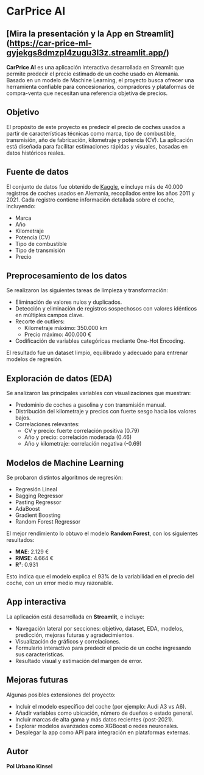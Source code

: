# CarPrice AI

## [Mira la presentación y la App en Streamlit] (https://car-price-ml-gyjekgs8dmzpl4zugu3l3z.streamlit.app/)

**CarPrice AI** es una aplicación interactiva desarrollada en Streamlit que permite predecir el precio estimado de un coche usado en Alemania. Basado en un modelo de Machine Learning, el proyecto busca ofrecer una herramienta confiable para concesionarios, compradores y plataformas de compra-venta que necesitan una referencia objetiva de precios.

## Objetivo

El propósito de este proyecto es predecir el precio de coches usados a partir de características técnicas como marca, tipo de combustible, transmisión, año de fabricación, kilometraje y potencia (CV). La aplicación está diseñada para facilitar estimaciones rápidas y visuales, basadas en datos históricos reales.

## Fuente de datos

El conjunto de datos fue obtenido de [Kaggle](https://www.kaggle.com/datasets/ander289386/cars-germany), e incluye más de 40.000 registros de coches usados en Alemania, recopilados entre los años 2011 y 2021. Cada registro contiene información detallada sobre el coche, incluyendo:

- Marca
- Año
- Kilometraje
- Potencia (CV)
- Tipo de combustible
- Tipo de transmisión
- Precio

## Preprocesamiento de los datos

Se realizaron las siguientes tareas de limpieza y transformación:

- Eliminación de valores nulos y duplicados.
- Detección y eliminación de registros sospechosos con valores idénticos en múltiples campos clave.
- Recorte de outliers:
  - Kilometraje máximo: 350.000 km
  - Precio máximo: 400.000 €
- Codificación de variables categóricas mediante One-Hot Encoding.

El resultado fue un dataset limpio, equilibrado y adecuado para entrenar modelos de regresión.

## Exploración de datos (EDA)

Se analizaron las principales variables con visualizaciones que muestran:

- Predominio de coches a gasolina y con transmisión manual.
- Distribución del kilometraje y precios con fuerte sesgo hacia los valores bajos.
- Correlaciones relevantes:
  - CV y precio: fuerte correlación positiva (0.79)
  - Año y precio: correlación moderada (0.46)
  - Año y kilometraje: correlación negativa (-0.69)

## Modelos de Machine Learning

Se probaron distintos algoritmos de regresión:

- Regresión Lineal
- Bagging Regressor
- Pasting Regressor
- AdaBoost
- Gradient Boosting
- Random Forest Regressor

El mejor rendimiento lo obtuvo el modelo **Random Forest**, con los siguientes resultados:

- **MAE**: 2.129 €
- **RMSE**: 4.664 €
- **R²**: 0.931

Esto indica que el modelo explica el 93% de la variabilidad en el precio del coche, con un error medio muy razonable.

## App interactiva

La aplicación está desarrollada en **Streamlit**, e incluye:

- Navegación lateral por secciones: objetivo, dataset, EDA, modelos, predicción, mejoras futuras y agradecimientos.
- Visualización de gráficos y correlaciones.
- Formulario interactivo para predecir el precio de un coche ingresando sus características.
- Resultado visual y estimación del margen de error.

## Mejoras futuras

Algunas posibles extensiones del proyecto:

- Incluir el modelo específico del coche (por ejemplo: Audi A3 vs A6).
- Añadir variables como ubicación, número de dueños o estado general.
- Incluir marcas de alta gama y más datos recientes (post-2021).
- Explorar modelos avanzados como XGBoost o redes neuronales.
- Desplegar la app como API para integración en plataformas externas.

## Autor


**Pol Urbano Kinsel**  